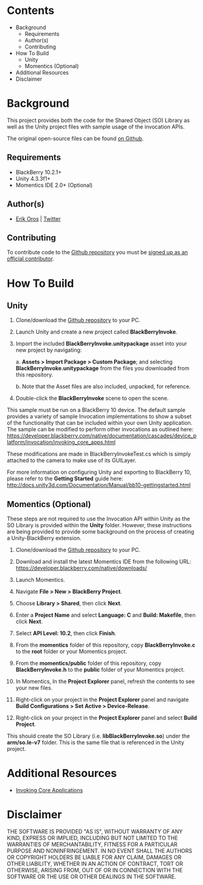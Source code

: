 # Contents

* Background
	* Requirements
	* Author(s)
	* Contributing
* How To Build
	* Unity
	* Momentics (Optional)
* Additional Resources
* Disclaimer

# Background

This project provides both the code for the Shared Object (SO) Library as well as the Unity project files with sample usage of the invocation APIs.

The original open-source files can be found [on Github](https://github.com/blackberry/Core-Native-Community-Samples/tree/master/UnityInvoke).

## Requirements

* BlackBerry 10.2.1+
* Unity 4.3.3f1+
* Momentics IDE 2.0+ (Optional)

## Author(s)

* [Erik Oros](mailto:eoros@blackberry.com) | [Twitter](https://twitter.com/WaterlooErik)

## Contributing

To contribute code to the [Github repository](https://github.com/blackberry/Core-Native-Community-Samples/tree/master/UnityInvoke) you must be [signed up as an official contributor](http://blackberry.github.com/howToContribute.html).

# How To Build

## Unity

1.	Clone/download the [Github repository](https://github.com/blackberry/Core-Native-Community-Samples/tree/master/UnityInvoke) to your PC.

2.	Launch Unity and create a new project called **BlackBerryInvoke**.

3.	Import the included **BlackBerryInvoke.unitypackage** asset into your new project by navigating:

	a.	**Assets > Import Package > Custom Package**; and selecting **BlackBerryInvoke.unitypackage** from the files you downloaded from this repository.
	
	b.	Note that the Asset files are also included, unpacked, for reference.

4.	Double-click the **BlackBerryInvoke** scene to open the scene.

This sample must be run on a BlackBerry 10 device. The default sample provides a variety of sample Invocation implementations to show a subset of the functionality that can be included within your own Unity application. The sample can be modified to perform other invocations as outlined here: 
https://developer.blackberry.com/native/documentation/cascades/device_platform/invocation/invoking_core_apps.html

These modifications are made in BlackBerryInvokeTest.cs which is simply attached to the camera to make use of its GUILayer.

For more information on configuring Unity and exporting to BlackBerry 10, please refer to the **Getting Started** guide here:
http://docs.unity3d.com/Documentation/Manual/bb10-gettingstarted.html

## Momentics (Optional)

These steps are not required to use the Invocation API within Unity as the SO Library is provided within the **Unity** folder. However, these instructions
are being provided to provide some background on the process of creating a Unity-BlackBerry extension.

1.	Clone/download the [Github repository](https://github.com/blackberry/Core-Native-Community-Samples/tree/master/UnityInvoke) to your PC.

2.	Download and install the latest Momentics IDE from the following URL:
	https://developer.blackberry.com/native/downloads/

3.	Launch Momentics.

4.	Navigate **File > New > BlackBerry Project**.

5.	Choose **Library > Shared**, then click **Next**.

6.	Enter a **Project Name** and select **Language: C** and **Build: Makefile**, then click **Next**.

7.	Select **API Level: 10.2**, then click **Finish**.

8.	From the **momentics** folder of this repository, copy **BlackBerryInvoke.c** to the **root** folder or your Momentics project.

9.	From the **momentics/public** folder of this repository, copy **BlackBerryInvoke.h** to the **public** folder of your Momentics project.

10.	In Momentics, In the **Project Explorer** panel, refresh the contents to see your new files.

11.	Right-click on your project in the **Project Explorer** panel and navigate **Build Configurations > Set Active > Device-Release**.

12.	Right-click on your project in the **Project Explorer** panel and select **Build Project**.

This should create the SO Library (i.e. **libBlackBerryInvoke.so**) under the **arm/so.le-v7** folder. This is the same file that is referenced in the Unity project.

# Additional Resources

* [Invoking Core Applications](https://developer.blackberry.com/native/documentation/cascades/device_platform/invocation/invoking_core_apps.html)

# Disclaimer

THE SOFTWARE IS PROVIDED "AS IS", WITHOUT WARRANTY OF ANY KIND, EXPRESS OR IMPLIED, INCLUDING BUT NOT LIMITED TO THE WARRANTIES OF MERCHANTABILITY, FITNESS FOR A PARTICULAR PURPOSE AND NONINFRINGEMENT. IN NO EVENT SHALL THE AUTHORS OR COPYRIGHT HOLDERS BE LIABLE FOR ANY CLAIM, DAMAGES OR OTHER LIABILITY, WHETHER IN AN ACTION OF CONTRACT, TORT OR OTHERWISE, ARISING FROM, OUT OF OR IN CONNECTION WITH THE SOFTWARE OR THE USE OR OTHER DEALINGS IN THE SOFTWARE.